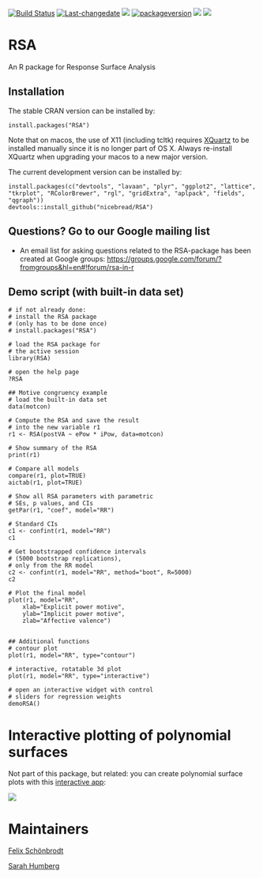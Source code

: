 <!-- README.md is generated from README.Rmd. Please edit that file 
library(badger)
rmarkdown::render("README.rmd")
-->

[![Build
Status](https://travis-ci.org/nicebread/RSA.svg?branch=master)](https://travis-ci.org/nicebread/RSA)
[![Last-changedate](https://img.shields.io/badge/last%20change-2021--05--19-yellowgreen.svg)](/commits/master)
[![](https://www.r-pkg.org/badges/version/RSA?color=orange)](https://cran.r-project.org/package=RSA)
[![packageversion](https://img.shields.io/badge/Package%20version-0.10.5-orange.svg?style=flat-square)](commits/master)
![](http://cranlogs.r-pkg.org/badges/RSA)
[![](https://codecov.io/gh/nicebread/RSA/branch/master/graph/badge.svg)](https://codecov.io/gh/nicebread/RSA)

# RSA

An R package for Response Surface Analysis

## Installation

The stable CRAN version can be installed by:

    install.packages("RSA")

Note that on macos, the use of X11 (including tcltk) requires
[XQuartz](https://www.xquartz.org) to be installed manually since it is
no longer part of OS X. Always re-install XQuartz when upgrading your
macos to a new major version.

The current development version can be installed by:

    install.packages(c("devtools", "lavaan", "plyr", "ggplot2", "lattice", "tkrplot", "RColorBrewer", "rgl", "gridExtra", "aplpack", "fields", "qgraph"))
    devtools::install_github("nicebread/RSA")

## Questions? Go to our Google mailing list

-   An email list for asking questions related to the RSA-package has
    been created at Google groups:
    <https://groups.google.com/forum/?fromgroups&hl=en#!forum/rsa-in-r>

## Demo script (with built-in data set)

    # if not already done: 
    # install the RSA package
    # (only has to be done once)
    # install.packages("RSA")

    # load the RSA package for
    # the active session
    library(RSA)

    # open the help page
    ?RSA

    ## Motive congruency example
    # load the built-in data set
    data(motcon)

    # Compute the RSA and save the result
    # into the new variable r1
    r1 <- RSA(postVA ~ ePow * iPow, data=motcon)

    # Show summary of the RSA
    print(r1)

    # Compare all models
    compare(r1, plot=TRUE)
    aictab(r1, plot=TRUE)

    # Show all RSA parameters with parametric
    # SEs, p values, and CIs
    getPar(r1, "coef", model="RR")

    # Standard CIs
    c1 <- confint(r1, model="RR")
    c1

    # Get bootstrapped confidence intervals
    # (5000 bootstrap replications), 
    # only from the RR model
    c2 <- confint(r1, model="RR", method="boot", R=5000)
    c2

    # Plot the final model
    plot(r1, model="RR", 
        xlab="Explicit power motive",
        ylab="Implicit power motive",
        zlab="Affective valence")
          

    ## Additional functions
    # contour plot
    plot(r1, model="RR", type="contour")

    # interactive, rotatable 3d plot
    plot(r1, model="RR", type="interactive")

    # open an interactive widget with control
    # sliders for regression weights
    demoRSA()

# Interactive plotting of polynomial surfaces

Not part of this package, but related: you can create polynomial surface
plots with this [interactive
app](http://shinyapps.org/showapp.php?app=https://tellmi.psy.lmu.de/felix/polySurface):

![](http://shinyapps.org/teaserpics/polynomialSurfaceExplorer.jpg)

# Maintainers

[Felix Schönbrodt](https://www.nicebread.de/)

[Sarah
Humberg](https://www.uni-muenster.de/PsyIFP/AEBack/members/Sarah_Humberg.html)
